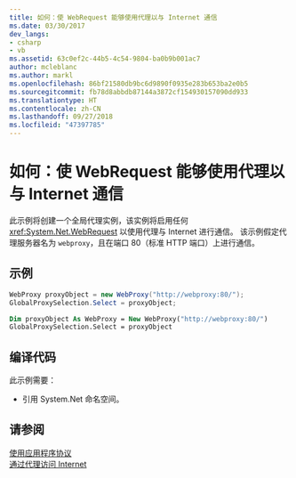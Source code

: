 ```yaml
---
title: 如何：使 WebRequest 能够使用代理以与 Internet 通信
ms.date: 03/30/2017
dev_langs:
- csharp
- vb
ms.assetid: 63c0ef2c-44b5-4c54-9804-ba0b9b001ac7
author: mcleblanc
ms.author: markl
ms.openlocfilehash: 86bf21580db9bc6d9890f0935e283b653ba2e0b5
ms.sourcegitcommit: fb78d8abbdb87144a3872cf154930157090dd933
ms.translationtype: HT
ms.contentlocale: zh-CN
ms.lasthandoff: 09/27/2018
ms.locfileid: "47397785"
---
```

# <a name="how-to-enable-a-webrequest-to-use-a-proxy-to-communicate-with-the-internet"></a>如何：使 WebRequest 能够使用代理以与 Internet 通信
此示例将创建一个全局代理实例，该实例将启用任何 <xref:System.Net.WebRequest> 以使用代理与 Internet 进行通信。 该示例假定代理服务器名为 `webproxy`，且在端口 80（标准 HTTP 端口）上进行通信。  
  
## <a name="example"></a>示例  
  
```csharp  
WebProxy proxyObject = new WebProxy("http://webproxy:80/");  
GlobalProxySelection.Select = proxyObject;  
```  
  
```vb  
Dim proxyObject As WebProxy = New WebProxy("http://webproxy:80/")  
GlobalProxySelection.Select = proxyObject  
```  
  
## <a name="compiling-the-code"></a>编译代码  
 此示例需要：  
  
-   引用 System.Net 命名空间。  
  
## <a name="see-also"></a>请参阅  
 [使用应用程序协议](../../../docs/framework/network-programming/using-application-protocols.md)  
 [通过代理访问 Internet](../../../docs/framework/network-programming/accessing-the-internet-through-a-proxy.md)
